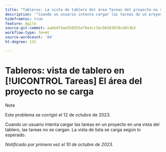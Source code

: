 ```yaml
---
title: "Tableros: La vista de tablero del área Tareas del proyecto no se carga"
description: '"Cuando un usuario intenta cargar las tareas de un proyecto en una vista de tablero, las tareas no se cargan. La vista de lista se carga según lo esperado".'
hidefromtoc: true
feature: Agile
source-git-commit: aabbd74ae558555e79a3cc1bc96583878cd413b3
workflow-type: tm+mt
source-wordcount: '84'
ht-degree: 11%

---
```



# Tableros: vista de tablero en [!UICONTROL Tareas] El área del proyecto no se carga

>[!NOTE]
>
>Este problema se corrigió el 12 de octubre de 2023.

Cuando un usuario intenta cargar las tareas en un proyecto en una vista del tablero, las tareas no se cargan. La vista de lista se carga según lo esperado.

_Notificado por primera vez el 10 de octubre de 2023._
